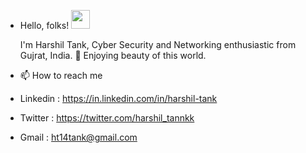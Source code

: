 - Hello, folks! <img src="https://raw.githubusercontent.com/MartinHeinz/MartinHeinz/master/wave.gif" width="30px">


  I'm Harshil Tank, Cyber Security and Networking enthusiastic from Gujrat, India.  👀 Enjoying beauty of this world.

- 📫 How to reach me  
- Linkedin : https://in.linkedin.com/in/harshil-tank   
- Twitter : https://twitter.com/harshil_tannkk     
- Gmail : ht14tank@gmail.com

